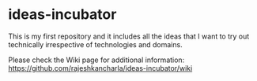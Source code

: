 # ideas-incubator

This is my first repository and it includes all the ideas that I want to try out technically irrespective of technologies and domains. 

Please check the Wiki page for additional information: https://github.com/rajeshkancharla/ideas-incubator/wiki

